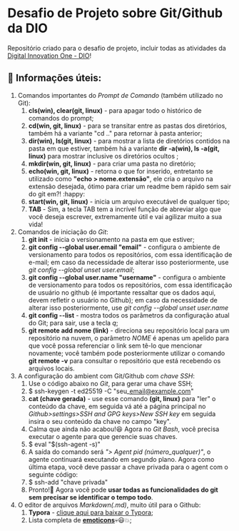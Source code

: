 
# Desafio de Projeto sobre Git/Github da DIO
 
Repositório criado para o desafio de projeto, incluir todas as atividades da [Digital Innovation One - DIO](https://web.digitalinnovation.one/home)!

## :key: Informações úteis:
1. Comandos importantes do *Prompt de Comando* (também utilizado no Git):
   1. **cls(win), clear(git, linux)** - para apagar todo o histórico de comandos do prompt;
   1. **cd(win, git, linux)** - para se transitar entre as pastas dos diretórios, também há a variante "cd .." para retornar à pasta anterior;
   1. **dir(win), ls(git, linux)** - para mostrar a lista de diretórios contidos na pasta em que estiver, também há a variante **dir -a(win), ls -a(git, linux)** para mostrar inclusive os diretórios ocultos ;
   1. **mkdir(win, git, linux)** - para criar uma pasta no diretório;
   1. **echo(win, git, linux)** - retorna o que for inserido, entretanto se utilizado como **"echo > nome.extensão"**, ele cria o arquivo na extensão desejada, ótimo para criar um readme bem rápido sem sair do git em?! :happy:
   1. **start(win, git, linux)** - inicia um arquivo executável de qualquer tipo;
   1. **TAB** - Sim, a tecla TAB tem a incrível função de abreviar algo que você deseja escrever, extremamente útil e vai agilizar muito a sua vida!
1. Comandos de iniciação do *Git*:
   1. **git init** - inicia o versionamento na pasta em que estiver;
   1. **git config --global user.email "email"** - configura o ambiente de versionamento para todos os repositórios, com essa identificação de e-mail; em caso da necessidade de alterar isso posteriormente, use *git config --global unset user.email*;
   1. **git config --global user.name "username"** - configura o ambiente de versionamento para todos os repositórios, com essa identificação de usuário no github (é importante ressaltar que os dados aqui, devem refletir o usuário no Github); em caso da necessidade de alterar isso posteriormente, use *git config --global unset user.name*
   1. **git config --list** - mostra todos os parâmetros da configuração atual do Git; para sair, use a tecla *q*;
   1. **git remote add nome (link)** - direciona seu repositório local para um repositório na nuvem, o parâmetro *NOME* é apenas um apelido para que você possa referenciar o link sem tê-lo que mencionar novamente; você também pode posteriormente utilizar o comando **git remote -v** para consultar o repositório que está recebendo os arquivos locais.
1. A configuração do ambient com Git/Github com *chave SSH*:
   1. Use o código abaixo no *Git*, para gerar uma chave SSH;
   1. $ ssh-keygen -t ed25519 -C "seu\_email@example.com"
   1. **cat (chave gerada)** - use esse comando **(git, linux)** para "ler" o conteúdo da chave, em seguida vá até a página principal no *Github>settings>SSH and GPG keys>New SSH key* em seguida insira o seu conteúdo da chave no campo "key".
   1. Calma que ainda não acabou!:laughing: Agora no *Git Bash*, você precisa executar o agente para que gerencie suas chaves.
   1. $ eval "$(ssh-agent -s)"
   1. A saída do comando será *"> Agent pid (número\_qualquer)"*, o agente continuará executando em segundo plano. Agora como última etapa, você deve passar a chave privada para o agent com o seguinte código:
   1. $ ssh-add "chave privada"
   1. Pronto!:handshake: Agora você pode **usar todas as funcionalidades do git sem precisar se identificar o tempo todo**.
1. O editor de arquivos *Markdown(.md)*, muito útil para o Github:
   1. **Typora** - [clique aqui para baixar o Typora](https://typora.io);
   1. Lista completa de [**emoticons**](https://gist.github.com/rxaviers/7360908):skull::smiley::collision:;
